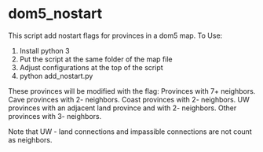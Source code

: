 # dom5_nostart

This script add nostart flags for provinces in a dom5 map.
To Use:
1. Install python 3
2. Put the script at the same folder of the map file
3. Adjust configurations at the top of the script
4. python add_nostart.py

These provinces will be modified with the flag:
Provinces with 7+ neighbors.
Cave provinces with 2- neighbors.
Coast provinces with 2- neighbors.
UW provinces with an adjacent land province and with 2- neighbors.
Other provinces with 3- neighbors.

Note that UW - land connections and impassible connections are not count as neighbors.
